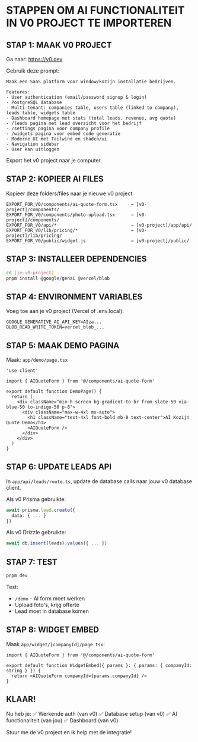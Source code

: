 # STAPPEN OM AI FUNCTIONALITEIT IN V0 PROJECT TE IMPORTEREN

## STAP 1: MAAK V0 PROJECT

Ga naar: https://v0.dev

Gebruik deze prompt:

```
Maak een SaaS platform voor window/kozijn installatie bedrijven.

Features:
- User authentication (email/password signup & login)
- PostgreSQL database
- Multi-tenant: companies table, users table (linked to company), leads table, widgets table
- Dashboard homepage met stats (total leads, revenue, avg quote)
- /leads pagina met lead overzicht voor het bedrijf
- /settings pagina voor company profile
- /widgets pagina voor embed code generatie
- Moderne UI met Tailwind en shadcn/ui
- Navigation sidebar
- User kan uitloggen
```

Export het v0 project naar je computer.

## STAP 2: KOPIEER AI FILES

Kopieer deze folders/files naar je nieuwe v0 project:

```
EXPORT_FOR_V0/components/ai-quote-form.tsx     → [v0-project]/components/
EXPORT_FOR_V0/components/photo-upload.tsx      → [v0-project]/components/
EXPORT_FOR_V0/api/*                            → [v0-project]/app/api/
EXPORT_FOR_V0/lib/pricing/*                    → [v0-project]/lib/pricing/
EXPORT_FOR_V0/public/widget.js                 → [v0-project]/public/
```

## STAP 3: INSTALLEER DEPENDENCIES

```bash
cd [je-v0-project]
pnpm install @google/genai @vercel/blob
```

## STAP 4: ENVIRONMENT VARIABLES

Voeg toe aan je v0 project (Vercel of .env.local):

```
GOOGLE_GENERATIVE_AI_API_KEY=AIza...
BLOB_READ_WRITE_TOKEN=vercel_blob_...
```

## STAP 5: MAAK DEMO PAGINA

Maak: `app/demo/page.tsx`

```tsx
'use client'

import { AIQuoteForm } from '@/components/ai-quote-form'

export default function DemoPage() {
  return (
    <div className="min-h-screen bg-gradient-to-br from-slate-50 via-blue-50 to-indigo-50 p-8">
      <div className="max-w-4xl mx-auto">
        <h1 className="text-4xl font-bold mb-8 text-center">AI Kozijn Quote Demo</h1>
        <AIQuoteForm />
      </div>
    </div>
  )
}
```

## STAP 6: UPDATE LEADS API

In `app/api/leads/route.ts`, update de database calls naar jouw v0 database client.

Als v0 Prisma gebruikte:
```typescript
await prisma.lead.create({
  data: { ... }
})
```

Als v0 Drizzle gebruikte:
```typescript
await db.insert(leads).values({ ... })
```

## STAP 7: TEST

```bash
pnpm dev
```

Test:
- `/demo` - AI form moet werken
- Upload foto's, krijg offerte
- Lead moet in database komen

## STAP 8: WIDGET EMBED

Maak `app/widget/[companyId]/page.tsx`:

```tsx
import { AIQuoteForm } from '@/components/ai-quote-form'

export default function WidgetEmbed({ params }: { params: { companyId: string } }) {
  return <AIQuoteForm companyId={params.companyId} />
}
```

## KLAAR!

Nu heb je:
✅ Werkende auth (van v0)
✅ Database setup (van v0)
✅ AI functionaliteit (van jou)
✅ Dashboard (van v0)

Stuur me de v0 project en ik help met de integratie!

